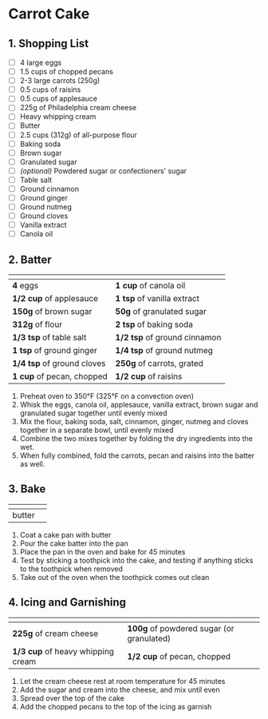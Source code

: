 # Carrot Cake

## 1. Shopping List
- [ ] 4 large eggs
- [ ] 1.5 cups of chopped pecans
- [ ] 2-3 large carrots (250g)
- [ ] 0.5 cups of raisins
- [ ] 0.5 cups of applesauce
- [ ] 225g of Philadelphia cream cheese
- [ ] Heavy whipping cream
- [ ] Butter 
- [ ] 2.5 cups (312g) of all-purpose flour
- [ ] Baking soda
- [ ] Brown sugar
- [ ] Granulated sugar
- [ ] *(optional)* Powdered sugar or confectioners' sugar
- [ ] Table salt
- [ ] Ground cinnamon
- [ ] Ground ginger
- [ ] Ground nutmeg
- [ ] Ground cloves
- [ ] Vanilla extract
- [ ] Canola oil

## 2. Batter
|<!-- -->|<!-- -->|
|---|---|
| **4** eggs | **1 cup** of canola oil |
| **1/2 cup** of applesauce | **1 tsp** of vanilla extract |
| **150g** of brown sugar | **50g** of granulated sugar |
| **312g** of flour | **2 tsp** of baking soda |
| **1/3 tsp** of table salt | **1/2 tsp** of ground cinnamon |
| **1 tsp** of ground ginger | **1/4 tsp** of ground nutmeg |
| **1/4 tsp** of ground cloves | **250g** of carrots, grated |
| **1 cup** of pecan, chopped | **1/2 cup** of raisins |

1. Preheat oven to 350°F (325°F on a convection oven)
2. Whisk the eggs, canola oil, applesauce, vanilla extract, brown sugar and granulated sugar together until evenly mixed
3. Mix the flour, baking soda, salt, cinnamon, ginger, nutmeg and cloves together in a separate bowl, until evenly mixed
4. Combine the two mixes together by folding the dry ingredients into the wet.
5. When fully combined, fold the carrots, pecan and raisins into the batter as well.

## 3. Bake
|<!-- -->|<!-- -->|
|---|---|
| butter | |

1. Coat a cake pan with butter
2. Pour the cake batter into the pan
3. Place the pan in the oven and bake for 45 minutes
4. Test by sticking a toothpick into the cake, and testing if anything sticks to the toothpick when removed
5. Take out of the oven when the toothpick comes out clean

## 4. Icing and Garnishing
|<!-- -->|<!-- -->|
|---|---|
| **225g** of cream cheese | **100g** of powdered sugar (or granulated) |
| **1/3 cup** of heavy whipping cream | **1/2 cup** of pecan, chopped |

1. Let the cream cheese rest at room temperature for 45 minutes
2. Add the sugar and cream into the cheese, and mix until even
3. Spread over the top of the cake
4. Add the chopped pecans to the top of the icing as garnish